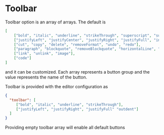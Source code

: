 # Toolbar

Toolbar option is an array of arrays. The default is

```JSON
[
    ["bold", "italic", "underline", "strikeThrough", "superscript", "subscript"],
    ["justifyLeft", "justifyCenter", "justifyRight", "justifyFull", "indent", "outdent"],
    ["cut", "copy", "delete", "removeFormat", "undo", "redo"],
    ["paragraph", "blockquote", "removeBlockquote", "horizontalLine", "orderedList", "unorderedList"],
    ["link", "unlink", "image"],
    ["code"]
]
```

and it can be customized. Each array represents a button group and the value represents the name of the button.

Toolbar is provided with the editor configuration as

```JSON
{
  "toolbar": [
     ["bold", "italic", "underline", "strikeThrough"],
     ["justifyLeft", "justifyRight", "justifyFull" "outdent"]
  ]
}
```

Providing empty toolbar array will enable all default buttons
